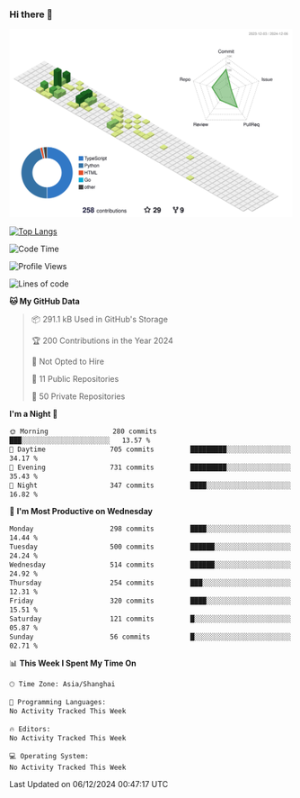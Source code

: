 ### Hi there 👋

![](./profile-3d-contrib/profile-green-animate.svg)

 

[![Top Langs](https://github-readme-stats.vercel.app/api/top-langs/?username=fly2tomato)](https://github.com/anuraghazra/github-readme-stats)


 

<!--START_SECTION:waka-->
![Code Time](http://img.shields.io/badge/Code%20Time-5%20hrs%2042%20mins-blue)

![Profile Views](http://img.shields.io/badge/Profile%20Views-0-blue)

![Lines of code](https://img.shields.io/badge/From%20Hello%20World%20I%27ve%20Written-522.1%20thousand%20lines%20of%20code-blue)

**🐱 My GitHub Data** 

> 📦 291.1 kB Used in GitHub's Storage 
 > 
> 🏆 200 Contributions in the Year 2024
 > 
> 🚫 Not Opted to Hire
 > 
> 📜 11 Public Repositories 
 > 
> 🔑 50 Private Repositories 
 > 
**I'm a Night 🦉** 

```text
🌞 Morning                280 commits         ███░░░░░░░░░░░░░░░░░░░░░░   13.57 % 
🌆 Daytime                705 commits         █████████░░░░░░░░░░░░░░░░   34.17 % 
🌃 Evening                731 commits         █████████░░░░░░░░░░░░░░░░   35.43 % 
🌙 Night                  347 commits         ████░░░░░░░░░░░░░░░░░░░░░   16.82 % 
```
📅 **I'm Most Productive on Wednesday** 

```text
Monday                   298 commits         ████░░░░░░░░░░░░░░░░░░░░░   14.44 % 
Tuesday                  500 commits         ██████░░░░░░░░░░░░░░░░░░░   24.24 % 
Wednesday                514 commits         ██████░░░░░░░░░░░░░░░░░░░   24.92 % 
Thursday                 254 commits         ███░░░░░░░░░░░░░░░░░░░░░░   12.31 % 
Friday                   320 commits         ████░░░░░░░░░░░░░░░░░░░░░   15.51 % 
Saturday                 121 commits         █░░░░░░░░░░░░░░░░░░░░░░░░   05.87 % 
Sunday                   56 commits          █░░░░░░░░░░░░░░░░░░░░░░░░   02.71 % 
```


📊 **This Week I Spent My Time On** 

```text
🕑︎ Time Zone: Asia/Shanghai

💬 Programming Languages: 
No Activity Tracked This Week

🔥 Editors: 
No Activity Tracked This Week

💻 Operating System: 
No Activity Tracked This Week
```


 Last Updated on 06/12/2024 00:47:17 UTC
<!--END_SECTION:waka-->
